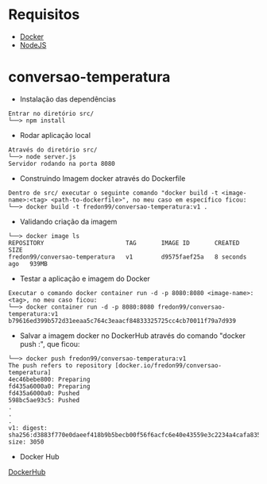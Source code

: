 # Requisitos
- [Docker](https://www.docker.com/)
- [NodeJS](https://nodejs.org/)

# conversao-temperatura

* Instalação das dependências
```
Entrar no diretório src/
└──> npm install
```

* Rodar aplicação local
```
Através do diretório src/
└──> node server.js
Servidor rodando na porta 8080
```

* Construindo Imagem docker através do Dockerfile
```
Dentro de src/ executar o seguinte comando "docker build -t <image-name>:<tag> <path-to-dockerfile>", no meu caso em específico ficou:
└──> docker build -t fredon99/conversao-temperatura:v1 .
```

* Validando criação da imagem
```
└──> docker image ls
REPOSITORY                       TAG       IMAGE ID       CREATED         SIZE
fredon99/conversao-temperatura   v1        d9575faef25a   8 seconds ago   939MB
```

* Testar a aplicação e imagem do Docker
```
Executar o comando docker container run -d -p 8080:8080 <image-name>:<tag>, no meu caso ficou:
└──> docker container run -d -p 8080:8080 fredon99/conversao-temperatura:v1
b79616ed399b572d31eeaa5c764c3eaacf84833325725cc4cb70011f79a7d939 
```

* Salvar a imagem docker no DockerHub através do comando "docker push <image-name>:<tag>", que ficou:
```
└──> docker push fredon99/conversao-temperatura:v1
The push refers to repository [docker.io/fredon99/conversao-temperatura]
4ec46bebe800: Preparing
fd435a6000a0: Preparing
fd435a6000a0: Pushed
598bc5ae93c5: Pushed
.
.
. 
v1: digest: sha256:d3883f770e0daeef418b9b5becb00f56f6acfc6e40e43559e3c2234a4cafa835 size: 3050
```

* Docker Hub

[DockerHub](https://hub.docker.com/repository/docker/orbite82/conversao-temperatura-2)
